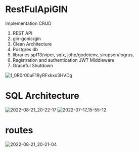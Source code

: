 # RestFulApiGIN

Implementation CRUD
1. REST API
2. gin-gonic/gin
3. Clean Architecture
4. Postgres db
5. libraries spf13/viper, sqlx, joho/godotenv, sirupsen/logrus, 
6. Registration and authentication JWT Middleware
7. Graceful Shutdown



![1_0R0r00uF1RyRFxkxo3HVDg](https://user-images.githubusercontent.com/72881348/185803511-368f21db-4b85-4492-8841-9d991a59b7aa.png)

# SQL Architecture 
![2022-08-21_20-22-17](https://user-images.githubusercontent.com/72881348/185803239-102b93fe-ec4f-41f5-b49a-4dcafb2099e1.png)
![2022-07-17_15-55-12](https://user-images.githubusercontent.com/72881348/185803133-8128902a-403c-45bb-9a49-c5a1d1cfa26c.png)

# routes
![2022-08-21_20-21-04](https://user-images.githubusercontent.com/72881348/185803209-2424f924-17a2-4dfb-a22d-f1292e81bb65.png)
